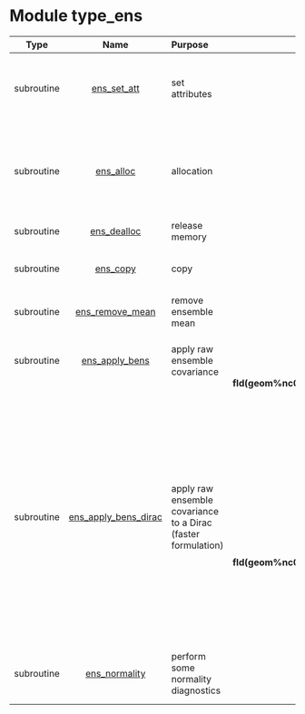 # Module type_ens

| Type | Name | Purpose | Arguments |     | Type | Intent |
| :--: | :--: | :------ | --------: | :-- | :--: | :----: |
| subroutine | [ens_set_att](https://github.com/JCSDA/saber/tree/develop/src/saber/bump/type_ens.F90#L66) | set attributes | **ens**<br>**ne**<br>**nsub** |  Ensemble<br> Ensemble size<br> Number of sub-ensembles | class(ens_type)<br>integer<br>integer | inout<br>in<br>in |
| subroutine | [ens_alloc](https://github.com/JCSDA/saber/tree/develop/src/saber/bump/type_ens.F90#L88) | allocation | **ens**<br>**nam**<br>**geom**<br>**ne**<br>**nsub** |  Ensemble<br> Namelist<br> Geometry<br> Ensemble size<br> Number of sub-ensembles | class(ens_type)<br>type(nam_type)<br>type(geom_type)<br>integer<br>integer | inout<br>in<br>in<br>in<br>in |
| subroutine | [ens_dealloc](https://github.com/JCSDA/saber/tree/develop/src/saber/bump/type_ens.F90#L117) | release memory | **ens** |  Ensemble | class(ens_type) | inout |
| subroutine | [ens_copy](https://github.com/JCSDA/saber/tree/develop/src/saber/bump/type_ens.F90#L149) | copy | **ens_out**<br>**ens_in** |  Output ensemble<br> Input ensemble | class(ens_type)<br>type(ens_type) | inout<br>in |
| subroutine | [ens_remove_mean](https://github.com/JCSDA/saber/tree/develop/src/saber/bump/type_ens.F90#L179) | remove ensemble mean | **ens** |  Ensemble | class(ens_type) | inout |
| subroutine | [ens_apply_bens](https://github.com/JCSDA/saber/tree/develop/src/saber/bump/type_ens.F90#L218) | apply raw ensemble covariance | **ens**<br>**mpl**<br>**nam**<br>**geom**<br>**fld(geom%nc0a,geom%nl0,nam%nv)** |  Ensemble<br> MPI data<br> Namelist<br> Geometry<br> Field | class(ens_type)<br>type(mpl_type)<br>type(nam_type)<br>type(geom_type)<br>real(kind_real) | in<br>inout<br>in<br>in<br>inout |
| subroutine | [ens_apply_bens_dirac](https://github.com/JCSDA/saber/tree/develop/src/saber/bump/type_ens.F90#L282) | apply raw ensemble covariance to a Dirac (faster formulation) | **ens**<br>**mpl**<br>**nam**<br>**geom**<br>**iprocdir**<br>**ic0adir**<br>**il0dir**<br>**ivdir**<br>**fld(geom%nc0a,geom%nl0,nam%nv)** |  Ensemble<br> MPI data<br> Namelist<br> Geometry<br> Processor index for dirac function<br> Subset Sc0, halo A index for dirac function<br> Subset Sl0 index for dirac function<br> Variable index for dirac function<br> Field | class(ens_type)<br>type(mpl_type)<br>type(nam_type)<br>type(geom_type)<br>integer<br>integer<br>integer<br>integer<br>real(kind_real) | in<br>inout<br>in<br>in<br>in<br>in<br>in<br>in<br>out |
| subroutine | [ens_normality](https://github.com/JCSDA/saber/tree/develop/src/saber/bump/type_ens.F90#L328) | perform some normality diagnostics | **ens**<br>**mpl**<br>**nam**<br>**geom**<br>**io** |  Ensemble<br> MPI data<br> Namelist<br> Geometry<br> I/O | class(ens_type)<br>type(mpl_type)<br>type(nam_type)<br>type(geom_type)<br>type(io_type) | in<br>inout<br>in<br>in<br>in |
